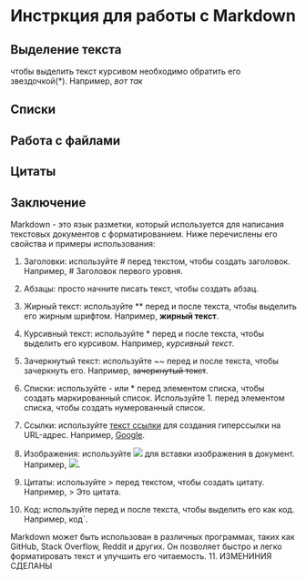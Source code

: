 # Инстркция для работы с Markdown

## Выделение текста
чтобы выделить текст курсивом необходимо обратить его звездочкой(*). Например, *вот так*


## Списки

## Работа с файлами

## Цитаты

## Заключение

Markdown - это язык разметки, который используется для написания текстовых документов с форматированием. Ниже перечислены его свойства и примеры использования:

1. Заголовки: используйте # перед текстом, чтобы создать заголовок. Например, # Заголовок первого уровня.

2. Абзацы: просто начните писать текст, чтобы создать абзац.

3. Жирный текст: используйте ** перед и после текста, чтобы выделить его жирным шрифтом. Например, **жирный текст**.

4. Курсивный текст: используйте * перед и после текста, чтобы выделить его курсивом. Например, *курсивный текст*.

5. Зачеркнутый текст: используйте ~~ перед и после текста, чтобы зачеркнуть его. Например, ~~зачеркнутый текст~~.

6. Списки: используйте - или * перед элементом списка, чтобы создать маркированный список. Используйте 1. перед элементом списка, чтобы создать нумерованный список.

7. Ссылки: используйте [текст ссылки](URL) для создания гиперссылки на URL-адрес. Например, [Google](https://www.google.com).

8. Изображения: используйте ![](URL) для вставки изображения в документ. Например, ![](https://www.example.com/image.jpg).

9. Цитаты: используйте > перед текстом, чтобы создать цитату. Например, > Это цитата.

10. Код: используйте  перед и после текста, чтобы выделить его как код. Например, код`. 

Markdown может быть использован в различных программах, таких как GitHub, Stack Overflow, Reddit и других. Он позволяет быстро и легко форматировать текст и улучшить его читаемость.
11. ИЗМЕНИНИЯ СДЕЛАНЫ